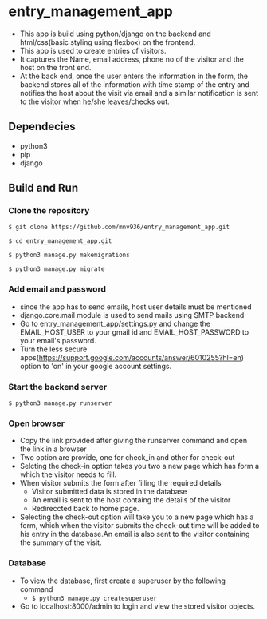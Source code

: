 # entry_management_app
* This app is build using python/django on the backend and html/css(basic styling using flexbox) on the frontend.
* This app is used to create entries of visitors.
* It captures the Name, email address, phone no of the visitor and the host on the front end. 
* At the back end, once the user enters the information in the form, the backend stores all of
the information with time stamp of the entry and notifies the host about the visit via email and a similar notification is sent to the visitor when he/she leaves/checks out.

## Dependecies
* python3
* pip
* django

## Build and Run
### Clone the repository

`$ git clone https://github.com/mnv936/entry_management_app.git`

`$ cd entry_management_app.git`

`$ python3 manage.py makemigrations`

`$ python3 manage.py migrate`

### Add email and password
* since the app has to send emails, host user details must be mentioned 
* django.core.mail module is used to send mails using SMTP backend
* Go to entry_management_app/settings.py and change the EMAIL_HOST_USER  to your gmail id and EMAIL_HOST_PASSWORD to your email's password.
* Turn the less secure apps(https://support.google.com/accounts/answer/6010255?hl=en) option to 'on' in your google account settings.
### Start the backend server

`$ python3 manage.py runserver`

### Open browser
* Copy the link provided after giving the runserver command and open the link in a browser
* Two option are provide, one for check_in and other for check-out
* Selcting the check-in option takes you two a new page which has form a which the visitor needs to fill.
* When visitor submits the form after filling the required details
  * Visitor submitted data is stored in the database
  * An email is sent to the host containg the details of the visitor
  * Redireccted back to home page.
* Selecting the check-out option will take you to a new page which has a form, which when the visitor submits the check-out time will be added to his entry in the database.An email is also sent to the visitor containing the summary of the visit.

### Database
* To view the database, first create a superuser by the following command 
  * `$ python3 manage.py createsuperuser`
* Go to localhost:8000/admin to login and view the stored visitor objects.
